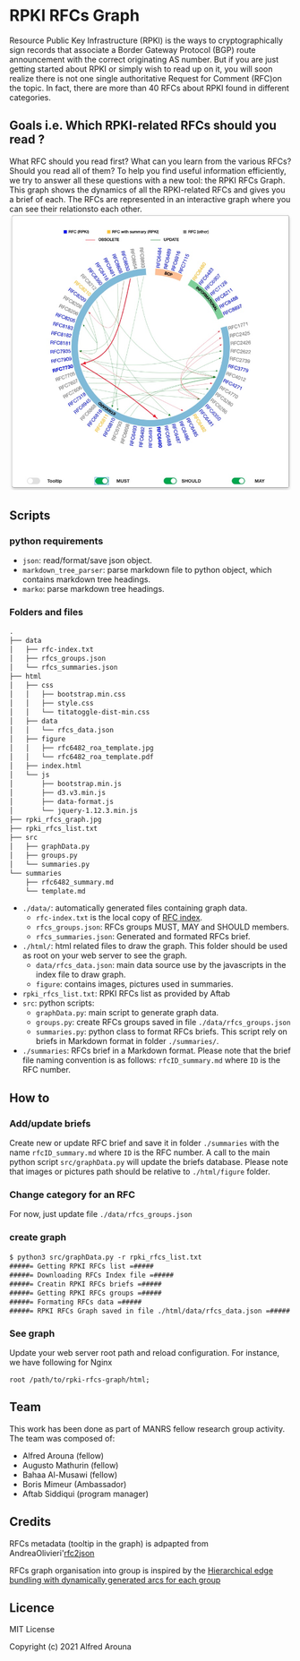 # RPKI RFCs Graph
Resource Public Key Infrastructure (RPKI) is the ways to cryptographically sign records that associate a Border Gateway Protocol (BGP) route announcement with the correct originating AS number. But if you are just getting started about RPKI or simply wish to read up on it, you will soon realize there is not one single authoritative Request for Comment (RFC)on the topic. In fact, there are more than 40 RFCs about RPKI found in different categories.

## Goals i.e. Which RPKI-related RFCs should you read ?
What RFC should you read first? What can you learn from the various RFCs? Should you read all of them? To help you find useful information efficiently, we try to answer all these questions with a new tool: the RPKI RFCs Graph. This graph shows the dynamics of all the RPKI-related RFCs and gives you a brief of each. The RFCs are represented in an interactive graph where you can see their relationsto each other.
![RPKI RFCs Graph](rpki_rfcs_graph.jpg)

## Scripts
### python requirements
* `json`: read/format/save json object.
* `markdown_tree_parser`: parse markdown file to python object, which contains markdown tree headings.
* `marko`: parse markdown tree headings.

### Folders and files
```
.
├── data
│   ├── rfc-index.txt
│   ├── rfcs_groups.json
│   └── rfcs_summaries.json
├── html
│   ├── css
│   │   ├── bootstrap.min.css
│   │   ├── style.css
│   │   └── titatoggle-dist-min.css
│   ├── data
│   │   └── rfcs_data.json
│   ├── figure
│   │   ├── rfc6482_roa_template.jpg
│   │   └── rfc6482_roa_template.pdf
│   ├── index.html
│   └── js
│       ├── bootstrap.min.js
│       ├── d3.v3.min.js
│       ├── data-format.js
│       └── jquery-1.12.3.min.js
├── rpki_rfcs_graph.jpg
├── rpki_rfcs_list.txt
├── src
│   ├── graphData.py
│   ├── groups.py
│   └── summaries.py
└── summaries
    ├── rfc6482_summary.md
    └── template.md
```
* `./data/`: automatically generated files containing graph data.
    * `rfc-index.txt` is the local copy of [RFC index](https://www.rfc-editor.org/rfc/rfc-index.txt).
    * `rfcs_groups.json`: RFCs groups MUST, MAY and SHOULD members.
    * `rfcs_summaries.json`: Generated and formated RFCs brief.
* `./html/`: html related files to draw the graph. This folder should be used as root on your web server to see the graph.
    * `data/rfcs_data.json`: main data source use by the javascripts in the index file to draw graph.
    * `figure`: contains images, pictures used in summaries. 
* `rpki_rfcs_list.txt`: RPKI RFCs list as provided by Aftab
* `src`: python scripts:
    * `graphData.py`: main script to generate graph data.
    * `groups.py`: create RFCs groups saved in file `./data/rfcs_groups.json`
    * `summaries.py`: python class to format RFCs briefs. This script rely on briefs in Markdown format in folder `./summaries/`. 
* `./summaries`: RFCs brief in a Markdown format. Please note that the brief file naming convention is as follows: `rfcID_summary.md` where `ID` is the RFC number.

## How to
### Add/update briefs
Create new  or update RFC brief and save it in folder `./summaries` with the name `rfcID_summary.md` where `ID` is the RFC number. A call to the main python script `src/graphData.py` will update the briefs database. Please note that images or pictures path should be relative to `./html/figure` folder.
### Change category for an RFC
For now, just update file `./data/rfcs_groups.json`
### create graph
```
$ python3 src/graphData.py -r rpki_rfcs_list.txt
#####= Getting RPKI RFCs list =#####
#####= Downloading RFCs Index file =#####
#####= Creatin RPKI RFCs briefs =#####
#####= Getting RPKI RFCs groups =#####
#####= Formating RFCs data =#####
#####= RPKI RFCs Graph saved in file ./html/data/rfcs_data.json =#####
```

### See graph
Update your web server root path and reload configuration. For instance, we have following for Nginx
```
root /path/to/rpki-rfcs-graph/html;
```


## Team
This work has been done as part of MANRS fellow research group activity. The team was composed of:

* Alfred Arouna (fellow)
* Augusto Mathurin (fellow)
* Bahaa Al-Musawi (fellow)
* Boris Mimeur (Ambassador)
* Aftab Siddiqui (program manager)

## Credits
RFCs metadata (tooltip in the graph) is adpapted from AndreaOlivieri'[rfc2json](https://github.com/AndreaOlivieri/rfc2json.git)

RFCs graph organisation into group is inspired by the [Hierarchical edge bundling with dynamically generated arcs for each group](http://bl.ocks.org/slattery/52970ba87b5ad6f914804a19df639e3a)

## Licence ##
MIT License

Copyright (c) 2021 Alfred Arouna


